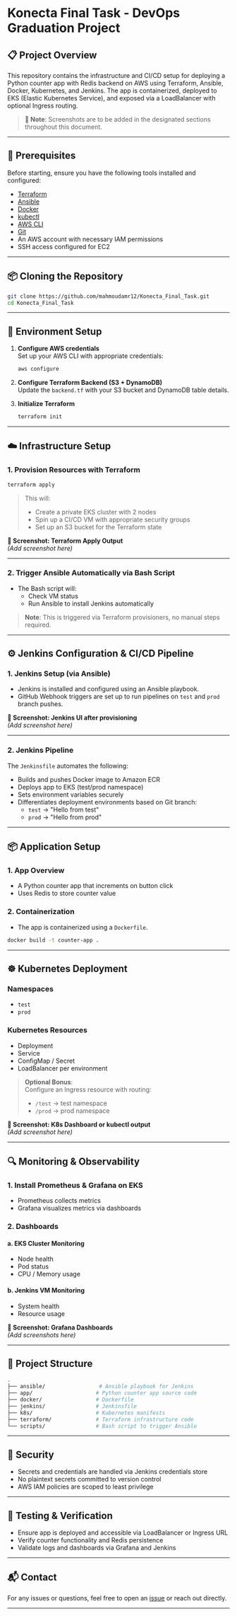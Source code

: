 # Konecta Final Task - DevOps Graduation Project

## 📋 Project Overview

This repository contains the infrastructure and CI/CD setup for deploying a Python counter app with Redis backend on AWS using Terraform, Ansible, Docker, Kubernetes, and Jenkins. The app is containerized, deployed to EKS (Elastic Kubernetes Service), and exposed via a LoadBalancer with optional Ingress routing.

> **📌 Note**: Screenshots are to be added in the designated sections throughout this document.

---

## 🧰 Prerequisites

Before starting, ensure you have the following tools installed and configured:

- [Terraform](https://developer.hashicorp.com/terraform/downloads)
- [Ansible](https://docs.ansible.com/ansible/latest/installation_guide/intro_installation.html)
- [Docker](https://www.docker.com/products/docker-desktop)
- [kubectl](https://kubernetes.io/docs/tasks/tools/)
- [AWS CLI](https://docs.aws.amazon.com/cli/latest/userguide/install-cliv2.html)
- [Git](https://git-scm.com/)
- An AWS account with necessary IAM permissions
- SSH access configured for EC2

---

## 📦 Cloning the Repository

```bash
git clone https://github.com/mahmoudamr12/Konecta_Final_Task.git
cd Konecta_Final_Task
```

---

## 🔧 Environment Setup

1. **Configure AWS credentials**  
   Set up your AWS CLI with appropriate credentials:

   ```bash
   aws configure
   ```

2. **Configure Terraform Backend (S3 + DynamoDB)**  
   Update the `backend.tf` with your S3 bucket and DynamoDB table details.

3. **Initialize Terraform**

   ```bash
   terraform init
   ```

---

## ☁️ Infrastructure Setup

### 1. Provision Resources with Terraform

```bash
terraform apply
```

> This will:
> - Create a private EKS cluster with 2 nodes
> - Spin up a CI/CD VM with appropriate security groups
> - Set up an S3 bucket for the Terraform state

**📸 Screenshot: Terraform Apply Output**  
_(Add screenshot here)_

---

### 2. Trigger Ansible Automatically via Bash Script

- The Bash script will:
  - Check VM status
  - Run Ansible to install Jenkins automatically

> **Note**: This is triggered via Terraform provisioners, no manual steps required.

---

## ⚙️ Jenkins Configuration & CI/CD Pipeline

### 1. Jenkins Setup (via Ansible)

- Jenkins is installed and configured using an Ansible playbook.
- GitHub Webhook triggers are set up to run pipelines on `test` and `prod` branch pushes.

**📸 Screenshot: Jenkins UI after provisioning**  
_(Add screenshot here)_

---

### 2. Jenkins Pipeline

The `Jenkinsfile` automates the following:

- Builds and pushes Docker image to Amazon ECR
- Deploys app to EKS (test/prod namespace)
- Sets environment variables securely
- Differentiates deployment environments based on Git branch:
  - `test` → "Hello from test"
  - `prod` → "Hello from prod"

---

## 📦 Application Setup

### 1. App Overview

- A Python counter app that increments on button click
- Uses Redis to store counter value

### 2. Containerization

- The app is containerized using a `Dockerfile`.

```bash
docker build -t counter-app .
```

---

## ☸️ Kubernetes Deployment

### Namespaces

- `test`
- `prod`

### Kubernetes Resources

- Deployment
- Service
- ConfigMap / Secret
- LoadBalancer per environment

> **Optional Bonus**:  
> Configure an Ingress resource with routing:
> - `/test` → test namespace
> - `/prod` → prod namespace

**📸 Screenshot: K8s Dashboard or kubectl output**  
_(Add screenshot here)_

---

## 🔍 Monitoring & Observability

### 1. Install Prometheus & Grafana on EKS

- Prometheus collects metrics
- Grafana visualizes metrics via dashboards

### 2. Dashboards

#### a. EKS Cluster Monitoring

- Node health
- Pod status
- CPU / Memory usage

#### b. Jenkins VM Monitoring

- System health
- Resource usage

**📸 Screenshot: Grafana Dashboards**  
_(Add screenshots here)_

---

## 📁 Project Structure

```bash
.
├── ansible/                 # Ansible playbook for Jenkins
├── app/                    # Python counter app source code
├── docker/                 # Dockerfile
├── jenkins/                # Jenkinsfile
├── k8s/                    # Kubernetes manifests
├── terraform/              # Terraform infrastructure code
└── scripts/                # Bash script to trigger Ansible
```

---

## 🔐 Security

- Secrets and credentials are handled via Jenkins credentials store
- No plaintext secrets committed to version control
- AWS IAM policies are scoped to least privilege

---

## 🧪 Testing & Verification

- Ensure app is deployed and accessible via LoadBalancer or Ingress URL
- Verify counter functionality and Redis persistence
- Validate logs and dashboards via Grafana and Jenkins

---

## 📬 Contact

For any issues or questions, feel free to open an [issue](https://github.com/mahmoudamr12/Konecta_Final_Task/issues) or reach out directly.

---


